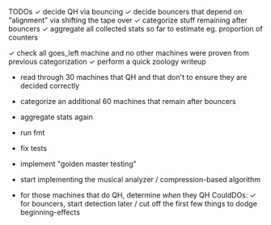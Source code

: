 
TODOs
✓ decide QH via bouncing
✓ decide bouncers that depend on "alignment" via shifting the tape over
✓ categorize stuff remaining after bouncers
✓ aggregate all collected stats so far to estimate eg. proportion of counters

✓ check all goes_left machine and no other machines were proven from previous categorization
✓ perform a quick zoology writeup 

* read through 30 machines that QH and that don't to ensure they are decided correctly
* categorize an additional 60 machines that remain after bouncers
* aggregate stats again

* run fmt
* fix tests
* implement "golden master testing"

* start implementing the musical analyzer / compression-based algorithm
* for those machines that do QH, determine *when* they QH
CouldDOs:
✓ for bouncers, start detection later / cut off the first few things to dodge beginning-effects

